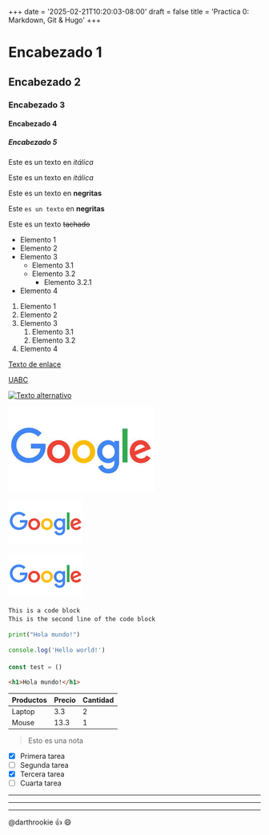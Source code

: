 +++
date = '2025-02-21T10:20:03-08:00'
draft = false
title = 'Practica 0: Markdown, Git & Hugo'
+++

<!--Esto es un comentario-->

# Encabezado 1

## Encabezado 2

### Encabezado 3

#### Encabezado 4

##### Encabezado 5

<!--Itálicas-->
Este es un texto en *itálica*

Este es un texto en _itálica_

<!--Negritas-->
Este es un texto en **negritas**

Este `es un texto` en __negritas__

<!--Tachado-->
Este es un texto ~~tachado~~

<!--UL-->
* Elemento 1
* Elemento 2
* Elemento 3
  * Elemento 3.1
  * Elemento 3.2
    * Elemento 3.2.1
* Elemento 4

<!--OL-->
1. Elemento 1
1. Elemento 2
1. Elemento 3
    1. Elemento 3.1
    1. Elemento 3.2
1. Elemento 4

<!--Enlaces-->
[Texto de enlace](http://www.google.com "Texto del tooltip")

[UABC](http://www.uabc.mx "Sitio Universitario")

<!--Imagenes-->
[![Texto alternativo](https://encrypted-tbn0.gstatic.com/images?q=tbn:ANd9GcSb7LQOtYRjJh_0v_rfXK8iNxH1ICUA_Gp8BA&s)](http://www.google.com)

[![Texto alternativo](./images/google.jpg)](http://www.google.com)

<img src="./images/google.jpg" alt="google image"
width="150" height="auto">

[<img src="./images/google.jpg" alt="google image"
width="150" height="auto">](http://www.google.com)

<!--Bloques de código-->
```txt
This is a code block
This is the second line of the code block
```

```python
print("Hola mundo!")
```

```javascript
console.log('Hello world!')

const test = ()
```

```html
<h1>Hola mundo!</h1>
```

<!--Tablas-->
| Productos | Precio | Cantidad |
| --------- | ------ | -------- |
| Laptop    | 3.3    | 2        |
| Mouse     | 13.3   | 1        |

<!--Notas-->
>Esto es una nota

<!--Tareas-->
* [x] Primera tarea
* [ ] Segunda tarea
* [x] Tercera tarea
* [ ] Cuarta tarea

<!--Divisores horizontales-->
***

---

___

<!--Menciones-->
@darthrookie :+1: :smile: